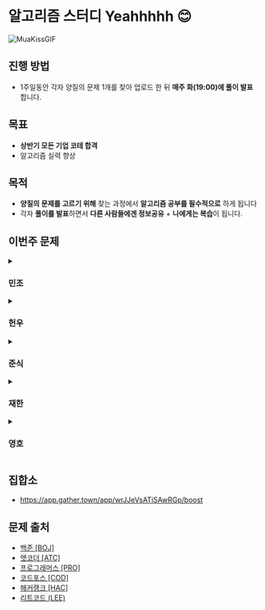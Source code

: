 # 알고리즘 스터디 Yeahhhhh 😊

![MuaKissGIF](https://github.com/user-attachments/assets/02fd98c1-7d38-493c-901c-d74daf0bb3d1)

## 진행 방법
- 1주일동안 각자 양질의 문제 1개를 찾아 업로드 한 뒤 **매주 화(19:00)에 풀이 발표** 합니다.

## 목표 
- **상반기 모든 기업 코테 합격** <br>
- 알고리즘 실력 향상

## 목적
- **양질의 문제를 고르기 위해** 찾는 과정에서 **알고리즘 공부를 필수적으로** 하게 됩니다 <br>
- 각자 **풀이를 발표**하면서 **다른 사람들에겐 정보공유** + **나에게는 복습**이 됩니다.

## 이번주 문제 

<details>
<summary><h3>민조</h3></summary>
<div markdown="1">

[BOJ_1238_파티](https://www.acmicpc.net/problem/1238) (2025-01-01)

</div>
</details>

<details>
<summary><h3>헌우</h3></summary>
<div markdown="1">

[BOJ_15661_링크와_스타트](https://www.acmicpc.net/problem/15661) (2025-01-01)

</div>
</details>

<details>
<summary><h3>준식</h3></summary>
<div markdown="1">

[PRO_81305_시험장_나누기](https://school.programmers.co.kr/learn/courses/30/lessons/81305) (2025-01-01)

</div>
</details>

<details>
<summary><h3>재한</h3></summary>
<div markdown="1">

[BOJ_2637_장난감_조립](https://www.acmicpc.net/problem/2637) (2025-01-01)

</div>
</details>

<details>
<summary><h3>영호</h3></summary>
<div markdown="1">

[BOJ_18869_멀티버스2](https://www.acmicpc.net/problem/18869) (2025-01-01)

</div>
</details>


## 집합소
- https://app.gather.town/app/wrJJeVsATiSAwRGp/boost

## 문제 출처
- [백준 [BOJ]](https://www.acmicpc.net/)
- [앳코더 [ATC]](https://atcoder.jp/)
- [프로그래머스 [PRO]](https://programmers.co.kr/)
- [코드포스 [COD]](https://codeforces.com/)
- [해커랭크 [HAC]](https://www.hackerrank.com/)
- [리트코드 (LEE)](https://leetcode.com/)
